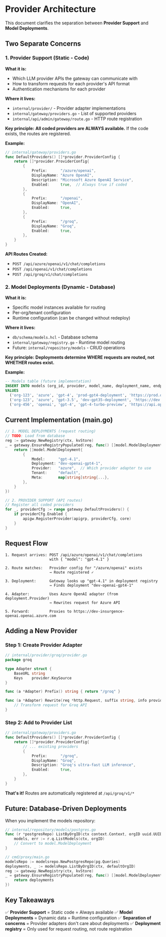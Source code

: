 # Provider Architecture

This document clarifies the separation between **Provider Support** and **Model Deployments**.

## Two Separate Concerns

### 1. Provider Support (Static - Code)

**What it is:**
- Which LLM provider APIs the gateway can communicate with
- How to transform requests for each provider's API format
- Authentication mechanisms for each provider

**Where it lives:**
- `internal/provider/` - Provider adapter implementations
- `internal/gateway/providers.go` - List of supported providers
- `internal/api/admin/gateway/route.go` - HTTP route registration

**Key principle:**
**All coded providers are ALWAYS available.** If the code exists, the routes are registered.

**Example:**
```go
// internal/gateway/providers.go
func DefaultProviders() []*provider.ProviderConfig {
    return []*provider.ProviderConfig{
        {
            Prefix:      "/azure/openai",
            DisplayName: "Azure OpenAI",
            Description: "Microsoft Azure OpenAI Service",
            Enabled:     true,  // Always true if coded
        },
        {
            Prefix:      "/openai",
            DisplayName: "OpenAI",
            Enabled:     true,
        },
        {
            Prefix:      "/groq",
            DisplayName: "Groq",
            Enabled:     true,
        },
    }
}
```

**API Routes Created:**
- `POST /api/azure/openai/v1/chat/completions`
- `POST /api/openai/v1/chat/completions`
- `POST /api/groq/v1/chat/completions`

### 2. Model Deployments (Dynamic - Database)

**What it is:**
- Specific model instances available for routing
- Per-org/tenant configuration
- Runtime configuration (can be changed without redeploy)

**Where it lives:**
- `db/schema/models.hcl` - Database schema
- `internal/gateway/registry.go` - Runtime model routing
- Future: `internal/repository/models` - CRUD operations

**Key principle:**
**Deployments determine WHERE requests are routed, not WHETHER routes exist.**

**Example:**
```sql
-- Models table (future implementation)
INSERT INTO models (org_id, provider, model_name, deployment_name, endpoint_url)
VALUES
  ('org-123', 'azure', 'gpt-4', 'prod-gpt4-deployment', 'https://prod.openai.azure.com'),
  ('org-123', 'azure', 'gpt-3.5', 'dev-gpt35-deployment', 'https://dev.openai.azure.com'),
  ('org-456', 'openai', 'gpt-4', 'gpt-4-turbo-preview', 'https://api.openai.com');
```

## Current Implementation (main.go)

```go
// 1. MODEL DEPLOYMENTS (request routing)
// TODO: Load from database
reg := gateway.NewRegistry(ctx, kvStore)
_ = gateway.EnsureRegistryPopulated(reg, func() []model.ModelDeployment {
    return []model.ModelDeployment{
        {
            Model:      "gpt-4.1",
            Deployment: "dev-openai-gpt4-1",
            Provider:   "azure",  // Which provider adapter to use
            Tenant:     "default",
            Meta:       map[string]string{...},
        },
    }
})

// 2. PROVIDER SUPPORT (API routes)
// Register all coded providers
for _, providerCfg := range gateway.DefaultProviders() {
    if providerCfg.Enabled {
        apigw.RegisterProvider(apigrp, providerCfg, core)
    }
}
```

## Request Flow

```
1. Request arrives: POST /api/azure/openai/v1/chat/completions
                    with { "model": "gpt-4.1" }

2. Route matches:   Provider config for "/azure/openai" exists
                    → Route registered ✓

3. Deployment:      Gateway looks up "gpt-4.1" in deployment registry
                    → Finds deployment "dev-openai-gpt4-1"

4. Adapter:         Uses Azure OpenAI adapter (from deployment.Provider)
                    → Rewrites request for Azure API

5. Forward:         Proxies to https://dev-insurgence-openai.openai.azure.com
```

## Adding a New Provider

### Step 1: Create Provider Adapter

```go
// internal/provider/groq/provider.go
package groq

type Adapter struct {
    BaseURL string
    Keys    provider.KeySource
}

func (a *Adapter) Prefix() string { return "/groq" }

func (a *Adapter) Rewrite(req *http.Request, suffix string, info provider.ReqInfo) error {
    // Transform request for Groq API
}
```

### Step 2: Add to Provider List

```go
// internal/gateway/providers.go
func DefaultProviders() []*provider.ProviderConfig {
    return []*provider.ProviderConfig{
        // ... existing providers
        {
            Prefix:      "/groq",
            DisplayName: "Groq",
            Description: "Groq's ultra-fast LLM inference",
            Enabled:     true,
        },
    }
}
```

**That's it!** Routes are automatically registered at `/api/groq/v1/*`

## Future: Database-Driven Deployments

When you implement the models repository:

```go
// internal/repository/models/postgres.go
func (r *postgresRepo) ListByOrgID(ctx context.Context, orgID uuid.UUID) ([]*model.Model, error) {
    models, err := r.q.ListModels(ctx, orgID)
    // Convert to model.ModelDeployment
}

// cmd/proxy/main.go
modelsRepo := modelsrepo.NewPostgresRepo(pg.Queries)
deployments, _ := modelsRepo.ListByOrgID(ctx, defaultOrgID)
reg := gateway.NewRegistry(ctx, kvStore)
_ = gateway.EnsureRegistryPopulated(reg, func() []model.ModelDeployment {
    return deployments
})
```

## Key Takeaways

✅ **Provider Support** = Static code = Always available
✅ **Model Deployments** = Dynamic data = Runtime configuration
✅ **Separation of concerns** = Provider adapters don't care about deployments
✅ **Deployment registry** = Only used for request routing, not route registration
